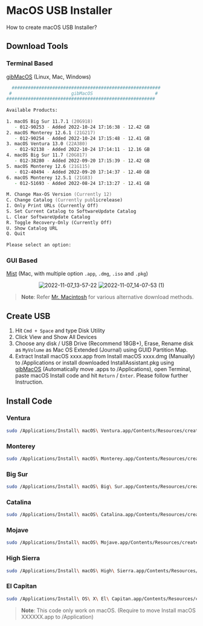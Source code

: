 # MacOS USB Installer
How to create macOS USB Installer?

## Download Tools

### Terminal Based

[gibMacOS](https://github.com/corpnewt/gibMacOS) (Linux, Mac, Windows)

```zsh
  #######################################################
 #                      gibMacOS                       #
#######################################################
	
Available Products:
	
1. macOS Big Sur 11.7.1 (20G918)
   - 012-90253 - Added 2022-10-24 17:16:38 - 12.42 GB
2. macOS Monterey 12.6.1 (21G217)
   - 012-90254 - Added 2022-10-24 17:15:48 - 12.41 GB
3. macOS Ventura 13.0 (22A380)
   - 012-92138 - Added 2022-10-24 17:14:11 - 12.16 GB
4. macOS Big Sur 11.7 (20G817)
   - 012-38280 - Added 2022-09-20 17:15:39 - 12.42 GB
5. macOS Monterey 12.6 (21G115)
   - 012-40494 - Added 2022-09-20 17:14:37 - 12.40 GB
6. macOS Monterey 12.5.1 (21G83)
   - 012-51693 - Added 2022-08-24 17:13:27 - 12.41 GB
	
M. Change Max-OS Version (Currently 12)
C. Change Catalog (Currently publicrelease)
I. Only Print URLs (Currently Off)
S. Set Current Catalog to SoftwareUpdate Catalog
L. Clear SoftwareUpdate Catalog
R. Toggle Recovery-Only (Currently Off)
U. Show Catalog URL
Q. Quit
	
Please select an option:  
```

### GUI Based

[Mist](https://github.com/ninxsoft/Mist) (Mac, with multiple option `.app`, `.dmg`, `.iso` and `.pkg`)

<div align=center>

![2022-11-07_13-57-22](https://user-images.githubusercontent.com/72515939/200236489-583e706f-4390-4867-ad12-4b7a3af41bb3.png)
![2022-11-07_14-07-53 (1)](https://user-images.githubusercontent.com/72515939/200238406-34b183c2-6350-4af3-a509-3aa1b9b6fb47.png)

</div>

> **Note**: Refer [Mr. Macintosh](https://mrmacintosh.com/how-to-download-macos-catalina-mojave-or-high-sierra-full-installers/) for various alternative download methods.

## Create USB

1. Hit `Cmd + Space` and type Disk Utility
2. Click View and Show All Devices
3. Choose any disk / USB Drive (Recommend 18GB+), Erase, Rename disk as `MyVolume` as Mac OS Extended (Journal) using GUID Partition Map.
4. Extract Install macOS xxxx.app from Install macOS xxxx.dmg (Manually) to /Applications or install downloaded InstallAssistant.pkg using [gibMacOS](https://github.com/corpnewt/gibMacOS) (Automatically move .apps to /Applications), open Terminal, paste macOS Install code and hit `Return` / `Enter`. Please follow further Instruction.

## Install Code 

### Ventura
```zsh
sudo /Applications/Install\ macOS\ Ventura.app/Contents/Resources/createinstallmedia --volume /Volumes/MyVolume
```

### Monterey
```zsh
sudo /Applications/Install\ macOS\ Monterey.app/Contents/Resources/createinstallmedia --volume /Volumes/MyVolume
```

### Big Sur
```zsh
sudo /Applications/Install\ macOS\ Big\ Sur.app/Contents/Resources/createinstallmedia --volume /Volumes/MyVolume
```

### Catalina
```zsh
sudo /Applications/Install\ macOS\ Catalina.app/Contents/Resources/createinstallmedia --volume /Volumes/MyVolume
```

### Mojave
```zsh
sudo /Applications/Install\ macOS\ Mojave.app/Contents/Resources/createinstallmedia --volume /Volumes/MyVolume
```

### High Sierra
```zsh
sudo /Applications/Install\ macOS\ High\ Sierra.app/Contents/Resources/createinstallmedia --volume /Volumes/MyVolume
```

### El Capitan
```zsh
sudo /Applications/Install\ OS\ X\ El\ Capitan.app/Contents/Resources/createinstallmedia --volume /Volumes/MyVolume --applicationpath /Applications/Install\ OS\ X\ El\ Capitan.app
```

> **Note**: This code only work on macOS. (Require to move Install macOS XXXXXX.app to /Application)
